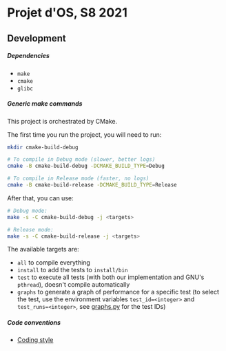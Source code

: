 # Projet d'OS, S8 2021

## Development

##### Dependencies

- `make`
- `cmake`
- `glibc`

##### Generic make commands

This project is orchestrated by CMake.

The first time you run the project, you will need to run:
```bash
mkdir cmake-build-debug

# To compile in Debug mode (slower, better logs)
cmake -B cmake-build-debug -DCMAKE_BUILD_TYPE=Debug

# To compile in Release mode (faster, no logs)
cmake -B cmake-build-release -DCMAKE_BUILD_TYPE=Release
```

After that, you can use:

```bash
# Debug mode:
make -s -C cmake-build-debug -j <targets>

# Release mode:
make -s -C cmake-build-release -j <targets>
```
The available targets are:

- `all` to compile everything
- `install` to add the tests to `install/bin`
- `test` to execute all tests (with both our implementation and GNU's `pthread`), doesn't compile automatically
- `graphs` to generate a graph of performance for a specific test (to select the test, use the environment variables `test_id=<integer>` and `test_runs=<integer>`, see [graphs.py](graphs.py) for the test IDs)

##### Code conventions

- [Coding style](https://gitlab.com/braindot/legal/-/blob/master/coding-style/STYLE_C.md)
